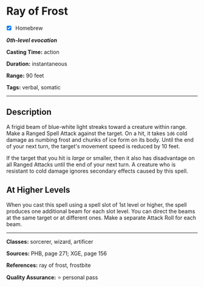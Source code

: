 # Ray of Frost

- [x] Homebrew

***0th-level evocation***

**Casting Time:** action

**Duration:** instantaneous

**Range:** 90 feet

**Tags:** verbal, somatic

---

## Description
A frigid beam of blue-white light streaks toward a creature within range.
Make a Ranged Spell Attack against the target.
On a hit, it takes `1d6` cold damage as numbing frost and chunks of ice form on its body.
Until the end of your next turn, the target's movement speed is reduced by 10 feet.

If the target that you hit is *large* or smaller, then it also has disadvantage on all Ranged Attacks until the end of your next turn.
A creature who is resistant to cold damage ignores secondary effects caused by this spell.

## At Higher Levels
When you cast this spell using a spell slot of 1st level or higher, the spell produces one additional beam for each slot level.
You can direct the beams at the same target or at different ones.
Make a separate Attack Roll for each beam.

---

**Classes:** sorcerer, wizard, artificer

**Sources:** PHB, page 271; XGE, page 156

**References:** ray of frost, frostbite

**Quality Assurance:** :star: personal pass
